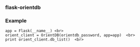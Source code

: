<h3>flask-orientdb</h3>

### Example 
    app = Flask(__name__) <br>
    orient_client = OrientDB(orientdb_password, app=app)  <br>
    print orient_client.db_list()  <br>
 
